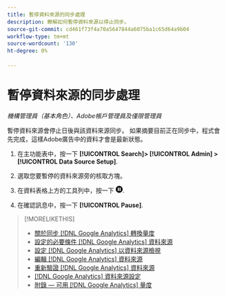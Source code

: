 ```yaml
---
title: 暫停資料來源的同步處理
description: 瞭解如何暫停資料來源以停止同步。
source-git-commit: cd461f73f4a70a5647844a6075ba1c65d64a9b04
workflow-type: tm+mt
source-wordcount: '130'
ht-degree: 0%

---
```


# 暫停資料來源的同步處理

*機構管理員（基本角色）、Adobe帳戶管理員及僅限管理員*

暫停資料來源會停止日後與該資料來源同步。 如果摘要目前正在同步中，程式會先完成，這樣Adobe廣告中的資料才會是最新狀態。

1. 在主功能表中，按一下 **[!UICONTROL Search]> [!UICONTROL Admin] >[!UICONTROL Data Source Setup]**.

1. 選取您要暫停的資料來源旁的核取方塊。

1. 在資料表格上方的工具列中，按一下 ![暫停](/help/search-social-commerce/assets/pause.png "暫停").

1. 在確認訊息中，按一下 **[!UICONTROL Pause]**.

>[!MORELIKETHIS]
>
>* [關於同步 [!DNL Google Analytics] 轉換量度](data-source-about.md)
>* [設定的必要條件 [!DNL Google Analytics] 資料來源](data-source-prerequisites.md)
>* [設定 [!DNL Google Analytics] 以資料來源檢視](data-source-configure.md)
>* [編輯 [!DNL Google Analytics] 資料來源](data-source-edit.md)
>* [重新驗證 [!DNL Google Analytics] 資料來源](data-source-reauthenticate.md)
>* [[!DNL Google Analytics] 資料來源設定](data-source-settings.md)
>* [附錄 — 可用 [!DNL Google Analytics] 量度](data-source-ga-metrics.md)

